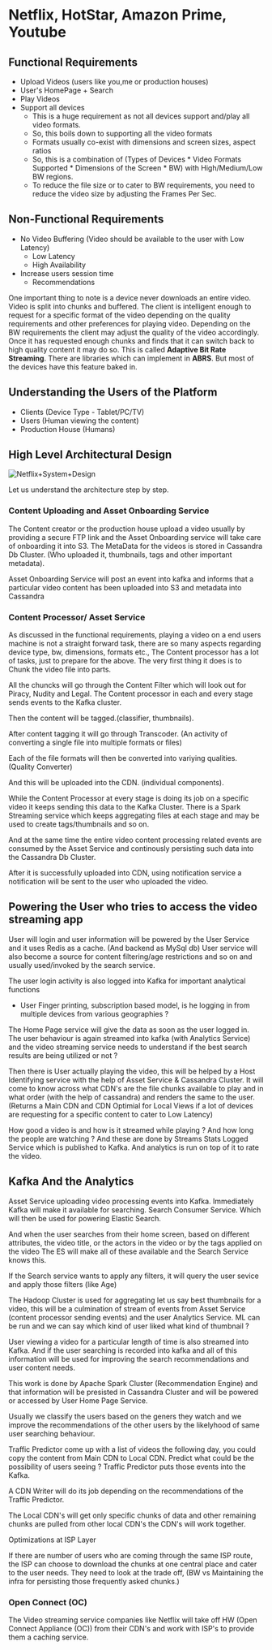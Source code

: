 # Netflix, HotStar, Amazon Prime, Youtube

## Functional Requirements

- Upload Videos (users like you,me or production houses)
- User's HomePage + Search
- Play Videos
- Support all devices
  - This is a huge requirement as not all devices support and/play all video formats.
  - So, this boils down to supporting all the video formats
  - Formats usually co-exist with dimensions and screen sizes, aspect ratios
  - So, this is a combination of (Types of Devices * Video Formats Supported * Dimensions of the Screen * BW) with High/Medium/Low BW regions.
  - To reduce the file size or to cater to BW requirements, you need to reduce the video size by adjusting the Frames Per Sec.

## Non-Functional Requirements
- No Video Buffering (Video should be available to the user with Low Latency)
  - Low Latency
  - High Availability
- Increase users session time 
  - Recommendations

One important thing to note is a device never downloads an entire video. Video is split into chunks and buffered.
The client is intelligent enough to request for a specific format of the video depending on the quality requirements and other preferences
for playing video. Depending on the BW requirements the client may adjust the quality of the video accordingly. Once it has requested
enough chunks and finds that it can switch back to high quality content it may do so. This is called __Adaptive Bit Rate Streaming__.
There are libraries which can implement in __ABRS__. But most of the devices have this feature baked in.


## Understanding the Users of the Platform
- Clients (Device Type - Tablet/PC/TV)
- Users (Human viewing the content)
- Production House (Humans)

## High Level Architectural Design

![Netflix+System+Design](https://user-images.githubusercontent.com/34048837/143183624-de47c4a3-9e35-4a7d-bc8a-4af71d32a280.png)

Let us understand the architecture step by step. 

### Content Uploading and Asset Onboarding Service

The Content creator or the production house upload a video usually by providing a secure FTP link and the Asset Onboarding service
will take care of onboarding it into S3. The MetaData for the videos is stored in Cassandra Db Cluster. (Who uploaded it, thumbnails, tags and other
important metadata).

Asset Onboarding Service will post an event into kafka and informs that a particular video content has been uploaded into S3 and metadata into Cassandra

### Content Processor/ Asset Service

As discussed in the functional requirements, playing a video on a end users machine is not a straight forward task, there are so many aspects
regarding device type, bw, dimensions, formats etc.,
The Content processor has a lot of tasks, just to prepare for the above.
The very first thing it does is to Chunk the video file into parts.

All the chuncks will go through the Content Filter which will look out for Piracy, Nudity and Legal. The Content processor in each and every stage sends events to the Kafka cluster.

Then the content will be tagged.(classifier, thumbnails).

After content tagging it will go through Transcoder.  (An activity of converting a single file into multiple formats or files)

Each of the file formats will then be converted into variying qualities. (Quality Converter)

And this will be uploaded into the CDN. (individual components).

While the Content Processor at every stage is doing its job on a specific video it keeps sending this data to the Kafka Cluster. There is a Spark
Streaming service which keeps aggregating files at each stage and may be used to create tags/thumbnails and so on.

And at the same time the entire video content processing related events are consumed by the Asset Service and continously persisting such data
into the Cassandra Db Cluster. 

After it is successfully uploaded into CDN, using notification service a notification will be sent to the user who uploaded the video.

## Powering the User who tries to access the video streaming app

User will login and user information will be powered by the User Service and it uses Redis as a cache. (And backend as MySql db)
User service will also become a source for content filtering/age restrictions and so on and usually used/invoked by the search service.

The user login activity is also logged into Kafka for important analytical functions
- User Finger printing, subscription based model, is he logging in from multiple devices from various geographies ?

The Home Page service will give the data as soon as the user logged in.
The user behaviour is again streamed into kafka (with Analytics Service) and the video streaming service needs to understand if the best search results are
being utilized or not ?

Then there is User actually playing the video, this will be helped by a Host Identifying service with the help of Asset Service & Cassandra Cluster.
It will come to know across what CDN's are the file chunks available to play and in what order (with the help of cassandra) and renders the same to 
the user. (Returns a Main CDN and CDN Optimial for Local Views if a lot of devices are requesting for a specific content to cater to Low Latency)

How good a video is and how is it streamed while playing ? And how long the people are watching ? And these are done by Streams Stats Logged Service
which is published to Kafka. And analytics is run on top of it to rate the video.


## Kafka And the Analytics

Asset Service uploading video processing events into Kafka. Immediately Kafka will make it available for searching. Search Consumer Service.
Which will then be used for powering Elastic Search.

And when the user searches from their home screen, based on different attributes, the video title, or the actors in the video or by the tags applied on the video
The ES will make all of these available and the Search Service knows this.

If the Search service wants to apply any filters, it will query the user sevice and apply those filters (like Age)

The Hadoop Cluster is used for aggregating let us say best thumbnails for a video, this will be a culmination of stream of events from Asset Service (content processor sending events) and the user Analytics Service.
ML can be run and we can say which kind of user liked what kind of thumbnail ?


User viewing a video for a particular length of time is also streamed into Kafka. And if the user searching is recorded into kafka and
all of this information will be used for improving the search recommendations and user content needs.

This work is done by Apache Spark Cluster (Recommendation Engine) and that information will be presisted in Cassandra Cluster and will be powered
or accessed by User Home Page Service.

Usually we classify the users based on the geners they watch and we improve the recommendations of the other users by the likelyhood of same user searching
behaviour.

Traffic Predictor come up with a list of videos the following day, you could copy the content from Main CDN to Local CDN. Predict what could be the possibility
of users seeing ? Traffic Predictor puts those events into the Kafka.

A CDN Writer will do its job depending on the recommendations of the Traffic Predictor.

The Local CDN's will get only specific chunks of data and other remaining chunks are pulled from other local CDN's the CDN's will work together.

Optimizations at ISP Layer

If there are number of users who are coming through the same ISP route, the ISP can choose to download the chunks at one central place
and cater to the user needs. They need to look at the trade off, (BW vs Maintaining the infra for persisting those frequently asked chunks.)

### Open Connect (OC)
The Video streaming service companies like Netflix will take off HW (Open Connect Appliance (OC)) from their CDN's and work with ISP's to provide them a caching service.





